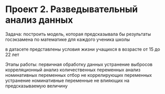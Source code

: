 # Проект 2. Разведывательный анализ данных
Задача: построить модель, которая предсказывала бы результаты госэкзамена по математике для каждого ученика школы

в датасете представлены условия жизни учащихся в возрасте от 15 до 22 лет

Этапы работы:
первичная обработку данных
устранение выбросов
корреляционный анализ количественных переменных
анализ номинативных переменных
отбор не коррелирующих переменных
устранение номинативные переменные не влияющих на предсказываемую величину
